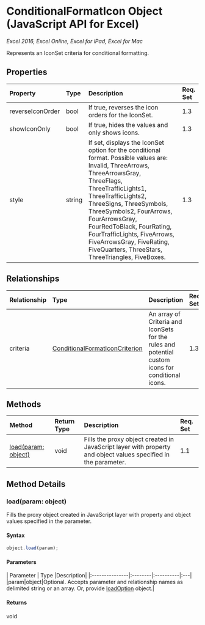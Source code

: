 # ConditionalFormatIcon Object (JavaScript API for Excel)

_Excel 2016, Excel Online, Excel for iPad, Excel for Mac_

Represents an IconSet criteria for conditional formatting.

## Properties

| Property	   | Type	|Description| Req. Set|
|:---------------|:--------|:----------|:----|
|reverseIconOrder|bool|If true, reverses the icon orders for the IconSet.|1.3||
|showIconOnly|bool|If true, hides the values and only shows icons.|1.3||
|style|string|If set, displays the IconSet option for the conditional format. Possible values are: Invalid, ThreeArrows, ThreeArrowsGray, ThreeFlags, ThreeTrafficLights1, ThreeTrafficLights2, ThreeSigns, ThreeSymbols, ThreeSymbols2, FourArrows, FourArrowsGray, FourRedToBlack, FourRating, FourTrafficLights, FiveArrows, FiveArrowsGray, FiveRating, FiveQuarters, ThreeStars, ThreeTriangles, FiveBoxes.|1.3||

## Relationships
| Relationship | Type	|Description| Req. Set|
|:---------------|:--------|:----------|:----|
|criteria|[ConditionalFormatIconCriterion](conditionalformaticoncriterion.md)|An array of Criteria and IconSets for the rules and potential custom icons for conditional icons.|1.3||

## Methods

| Method		   | Return Type	|Description| Req. Set|
|:---------------|:--------|:----------|:----|
|[load(param: object)](#loadparam-object)|void|Fills the proxy object created in JavaScript layer with property and object values specified in the parameter.|1.1|

## Method Details


### load(param: object)
Fills the proxy object created in JavaScript layer with property and object values specified in the parameter.

#### Syntax
```js
object.load(param);
```

#### Parameters
| Parameter	   | Type	|Description|
|:---------------|:--------|:----------|:---|
|param|object|Optional. Accepts parameter and relationship names as delimited string or an array. Or, provide [loadOption](loadoption.md) object.|

#### Returns
void
